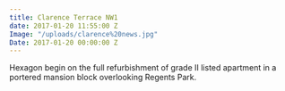 ```yaml
---
title: Clarence Terrace NW1
date: 2017-01-20 11:55:00 Z
Image: "/uploads/clarence%20news.jpg"
Date: 2017-01-20 00:00:00 Z
---
```


Hexagon begin on the full refurbishment of grade II listed apartment in a portered mansion block overlooking Regents Park.